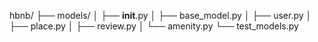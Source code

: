 hbnb/
├── models/
│   ├── __init__.py
│   ├── base_model.py
│   ├── user.py
│   ├── place.py
│   ├── review.py
│   └── amenity.py
└── test_models.py
